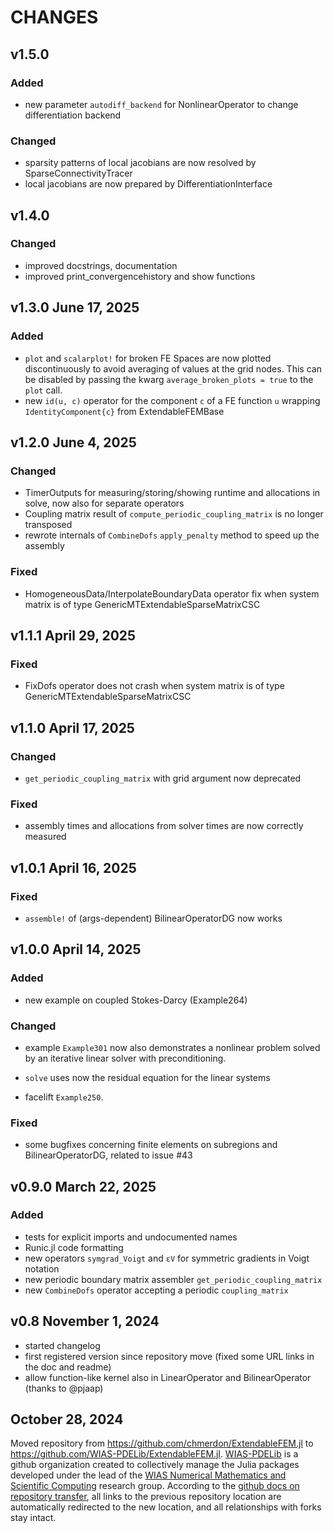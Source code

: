 # CHANGES

## v1.5.0

### Added
  - new parameter `autodiff_backend` for NonlinearOperator to change differentiation backend

### Changed
  - sparsity patterns of local jacobians are now resolved by SparseConnectivityTracer
  - local jacobians are now prepared by DifferentiationInterface 

## v1.4.0

### Changed
  - improved docstrings, documentation
  - improved print_convergencehistory and show functions

## v1.3.0 June 17, 2025

### Added
  - `plot` and `scalarplot!` for broken FE Spaces are now plotted discontinuously to avoid averaging of values at the grid nodes.
     This can be disabled by passing the kwarg `average_broken_plots = true` to the `plot` call.
  - new `id(u, c)` operator for the component `c` of a FE function `u` wrapping `IdentityComponent{c}` from ExtendableFEMBase

## v1.2.0 June 4, 2025

### Changed
  - TimerOutputs for measuring/storing/showing runtime and allocations in solve, now also for separate operators
  - Coupling matrix result of `compute_periodic_coupling_matrix` is no longer transposed
  - rewrote internals of `CombineDofs` `apply_penalty` method to speed up the assembly

### Fixed
  - HomogeneousData/InterpolateBoundaryData operator fix when system matrix is of type GenericMTExtendableSparseMatrixCSC

## v1.1.1 April 29, 2025

### Fixed
  - FixDofs operator does not crash when system matrix is of type GenericMTExtendableSparseMatrixCSC

## v1.1.0 April 17, 2025

### Changed
  - `get_periodic_coupling_matrix` with grid argument now deprecated

### Fixed
  - assembly times and allocations from solver times are now correctly measured

## v1.0.1 April 16, 2025

### Fixed

  - `assemble!` of (args-dependent) BilinearOperatorDG now works

## v1.0.0 April 14, 2025

### Added

  - new example on coupled Stokes-Darcy (Example264)

### Changed

  - example `Example301` now also demonstrates a nonlinear problem solved by an iterative linear solver
    with preconditioning.

  - `solve` uses now the residual equation for the linear systems
  - facelift `Example250`.

### Fixed

  - some bugfixes concerning finite elements on subregions and BilinearOperatorDG, related to issue #43

## v0.9.0 March 22, 2025

### Added

  - tests for explicit imports and undocumented names
  - Runic.jl code formatting
  - new operators `symgrad_Voigt` and `εV` for symmetric gradients in Voigt notation
  - new periodic boundary matrix assembler `get_periodic_coupling_matrix`
  - new `CombineDofs` operator accepting a periodic `coupling_matrix`

## v0.8 November 1, 2024
  - started changelog
  - first registered version since repository move (fixed some URL links in the doc and readme)
  - allow function-like kernel also in LinearOperator and BilinearOperator (thanks to @pjaap)

## October 28, 2024

Moved repository from https://github.com/chmerdon/ExtendableFEM.jl to https://github.com/WIAS-PDELib/ExtendableFEM.jl.
[WIAS-PDELib](https://github.com/WIAS-PDELib/) is a github organization created to collectively manage the Julia packages developed under
the lead of the [WIAS Numerical Mathematics and Scientific Computing](https://wias-berlin.de/research/rgs/fg3)  research group.
According to the [github docs on repository transfer](https://docs.github.com/en/repositories/creating-and-managing-repositories/transferring-a-repository#whats-transferred-with-a-repository),
all links to the previous repository location are automatically redirected to the new location, and all relationships with forks stay intact.
